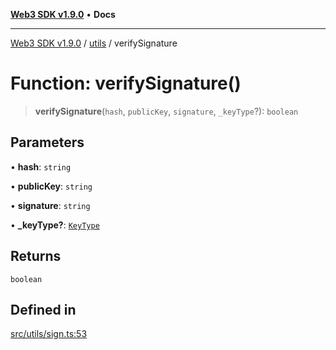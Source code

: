 [**Web3 SDK v1.9.0**](../../../README.md) • **Docs**

***

[Web3 SDK v1.9.0](../../../globals.md) / [utils](../README.md) / verifySignature

# Function: verifySignature()

> **verifySignature**(`hash`, `publicKey`, `signature`, `_keyType`?): `boolean`

## Parameters

• **hash**: `string`

• **publicKey**: `string`

• **signature**: `string`

• **\_keyType?**: [`KeyType`](../../../type-aliases/KeyType.md)

## Returns

`boolean`

## Defined in

[src/utils/sign.ts:53](https://github.com/Mystic-Nayy/alephium-web3/blob/c1afd789a197ce5fe21f08c2965942090157c33d/packages/web3/src/utils/sign.ts#L53)
